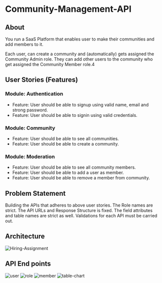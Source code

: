 # Community-Management-API
## About
You run a SaaS Platform that enables user to make their communities and add members to it.

Each user, can create a community and (automatically) gets assigned the Community Admin role. They can add other users to the community who get assigned the Community Member role.4

## User Stories (Features)
### Module: Authentication
  * Feature: User should be able to signup using valid name, email and strong password.
  * Feature: User should be able to signin using valid credentials.
### Module: Community
  * Feature: User should be able to see all communities.
  * Feature: User should be able to create a community.
### Module: Moderation
  * Feature: User should be able to see all community members.
  * Feature: User should be able to add a user as member.
  * Feature: User should be able to remove a member from community.

## Problem Statement
Building the APIs that adheres to above user stories.
The Role names are strict.
The API URLs and Response Structure is fixed.
The field attributes and table names are strict as well.
Validations for each API must be carried out.

## Architecture
![Hiring-Assignment](https://github.com/K-Fayaz/Community-Management-API/assets/91357470/3e0e98e4-f003-46f9-97ed-a741837723f2)

## API End points
![user](https://github.com/K-Fayaz/Community-Management-API/assets/91357470/b36bd78e-a124-4ca4-b882-eed1a8fdd882)
![role](https://github.com/K-Fayaz/Community-Management-API/assets/91357470/4d8c9819-0f2c-4ba1-abd2-c4afea3d6294)
![member](https://github.com/K-Fayaz/Community-Management-API/assets/91357470/cbdb8553-9131-4791-8c35-00fb8dcaaba1)
![table-chart](https://github.com/K-Fayaz/Community-Management-API/assets/91357470/0eba7a11-fc36-4d95-8f43-ea280e323314)

